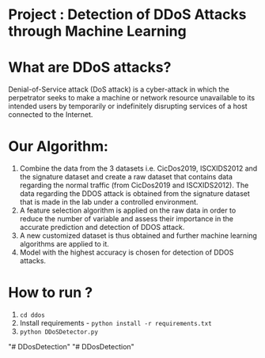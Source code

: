 # Project : Detection of DDoS Attacks through Machine Learning

# What are DDoS attacks?

Denial-of-Service attack (DoS attack) is a cyber-attack in which the perpetrator seeks to make a machine or network resource unavailable to its intended users by temporarily or indefinitely disrupting services of a host connected to the Internet.


# Our Algorithm:


1. Combine the data from the 3 datasets i.e. CicDos2019,  ISCXIDS2012 and the signature dataset and create a raw dataset that contains data regarding the normal traffic (from CicDos2019 and ISCXIDS2012). The data regarding the DDOS attack is obtained from the signature dataset that is made in the lab under a controlled environment. 
2. A feature selection algorithm is applied on the raw data in order to reduce the number of variable and assess their importance in the accurate prediction and detection of DDOS attack.
3. A new customized dataset is thus obtained and further machine learning algorithms are applied to it.
4. Model with the highest accuracy is chosen for detection of DDOS attacks.


# How to run ?

1. ```cd ddos```
2. Install requirements - ```python install -r requirements.txt``` 
3. ```python DDoSDetector.py```

"# DDosDetection" 
"# DDosDetection" 
